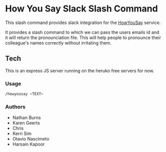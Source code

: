 # How You Say Slack Slash Command

This slash command provides slack integration for the [HowYouSay](https://github.com/zendeviancup/how-you-say) service.

It provides a slash command to which we can pass the users emails id and it will return the pronounciation file.
This will help people to pronounce their colleague's names correctly without irritating them.

## Tech

This is an express JS server running on the heruko free servers for now.

### Usage

```bash
/howyousay <TEXT>
```

### Authors

- Nathan Burns
- Karen Geerts
- Chris
- Kerri Sim
- Otavio Nascimeto
- Harsain Kapoor